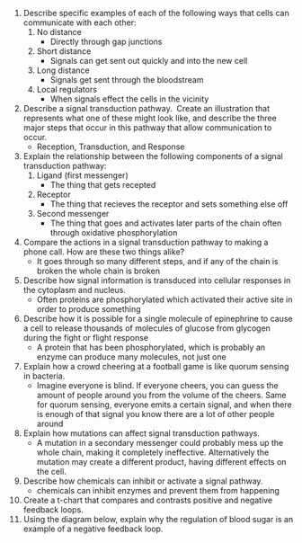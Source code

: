 1. Describe specific examples of each of the following ways that cells can communicate with each other:  
	1. No distance
		- Directly through gap junctions
	2. Short distance
		- Signals can get sent out quickly and into the new cell
	3. Long distance
		- Signals get sent through the bloodstream
	4. Local regulators
		- When signals effect the cells in the vicinity
2. Describe a signal transduction pathway.  Create an illustration that represents what one of these might look like, and describe the three major steps that occur in this pathway that allow communication to occur.
	- Reception, Transduction, and Response
3. Explain the relationship between the following components of a signal transduction pathway:  
	1. Ligand (first messenger)
		- The thing that gets recepted
	2. Receptor  
		- The thing that recieves the receptor and sets something else off
	3. Second messenger
		- The thing that goes and activates later parts of the chain often through oxidative phosphorylation
4. Compare the actions in a signal transduction pathway to making a phone call. How are these two things alike?
	- It goes through so many different steps, and if any of the chain is broken the whole chain is broken
5. Describe how signal information is transduced into cellular responses in the cytoplasm and nucleus.
	- Often proteins are phosphorylated which activated their active site in order to produce something
6. Describe how it is possible for a single molecule of epinephrine to cause a cell to release thousands of molecules of glucose from glycogen during the fight or flight response
	- A protein that has been phosphorylated, which is probably an enzyme can produce many molecules, not just one
7. Explain how a crowd cheering at a football game is like quorum sensing in bacteria.
	- Imagine everyone is blind. If everyone cheers, you can guess the amount of people around you from the volume of the cheers. Same for quorum sensing, everyone emits a certain signal, and when there is enough of that signal you know there are a lot of other people around
8. Explain how mutations can affect signal transduction pathways.
	- A mutation in a secondary messenger could probably mess up the whole chain, making it completely ineffective. Alternatively the mutation may create a different product, having different effects on the cell.
9. Describe how chemicals can inhibit or activate a signal pathway.
	- chemicals can inhibit enzymes and prevent them from happening
10. Create a t-chart that compares and contrasts positive and negative feedback loops.
11. Using the diagram below, explain why the regulation of blood sugar is an example of a negative feedback loop.